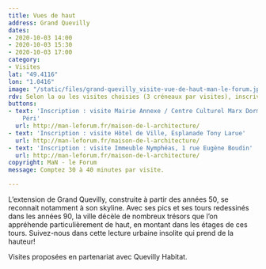 ```yaml
---
title: Vues de haut
address: Grand Quevilly
dates:
- 2020-10-03 14:00
- 2020-10-03 15:30
- 2020-10-03 17:00
category:
- Visites
lat: "49.4116"
lon: "1.0416"
image: "/static/files/grand-quevilly_visite-vue-de-haut-man-le-forum.jpg"
rdv: Selon la ou les visites choisies (3 créneaux par visites), inscrivez-vous !
buttons:
- text: 'Inscription : visite Mairie Annexe / Centre Culturel Marx Dormoy, place Gabriel
    Péri'
  url: http://man-leforum.fr/maison-de-l-architecture/
- text: 'Inscription : visite Hôtel de Ville, Esplanade Tony Larue'
  url: http://man-leforum.fr/maison-de-l-architecture/
- text: 'Inscription : visite Immeuble Nymphéas, 1 rue Eugène Boudin'
  url: http://man-leforum.fr/maison-de-l-architecture/
copyright: MaN - le Forum
message: Comptez 30 à 40 minutes par visite.

---
```

L’extension de Grand Quevilly, construite à partir des années 50, se reconnait notamment à son skyline. Avec ses pics et ses tours redessinés dans les années 90, la ville décèle de nombreux trésors que l’on appréhende particulièrement de haut, en montant dans les étages de ces tours. Suivez-nous dans cette lecture urbaine insolite qui prend de la hauteur!

Visites proposées en partenariat avec Quevilly Habitat.